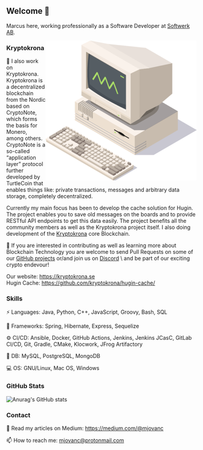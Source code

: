 ## Welcome 👋

Marcus here, working professionally as a Software Developer at [Softwerk AB](https://github.com/softwerkab).

<a href="https://kryptokrona.se/">
    <img src="./xkr-mining-400x369.png" width="400" align="right">
</a>

### Kryptokrona

🔭 I also work on Kryptokrona. Kryptokrona is a decentralized blockchain from the Nordic based on CryptoNote, which forms the basis for Monero, among others. CryptoNote is a so-called “application layer” protocol further developed by TurtleCoin that enables things like: private transactions, messages and arbitrary data storage, completely decentralized.

Currently my main focus has been to develop the cache solution for Hugin. The project enables you to save old messages on the boards and to provide RESTful API endpoints to get this data easily. The project benefits all the community members as well as the Kryptokrona project itself. I also doing development of the [Kryptokrona](https://github.com/kryptokrona/kryptokrona) core Blockchain.

🌱 If you are interested in contributing as well as learning more about Blockchain Technology you are welcome to send Pull Requests on some of our [GitHub projects](https://github.com/kryptokrona/) or/and join us on [Discord](https://discord.gg/mkRpVgDubC) \ 
and be part of our exciting crypto endevour!

Our website: https://kryptokrona.se \
Hugin Cache: https://github.com/kryptokrona/hugin-cache/

### Skills

⚡ Languages: Java, Python, C++, JavaScript, Groovy, Bash, SQL

🔌 Frameworks: Spring, Hibernate, Express, Sequelize

⚙️ CI/CD: Ansible, Docker, GitHub Actions, Jenkins, Jenkins JCasC, GitLab CI/CD, Git, Gradle, CMake, Klocwork, JFrog Artifactory

💾 DB: MySQL, PostgreSQL, MongoDB

💻 OS: GNU/Linux, Mac OS, Windows


### GitHub Stats

![Anurag's GitHub stats](https://github-readme-stats.vercel.app/api?username=mjovanc&show_icons=true&theme=default)

### Contact

🔮 Read my articles on Medium: https://medium.com/@mjovanc

📫 How to reach me: mjovanc@protonmail.com 
